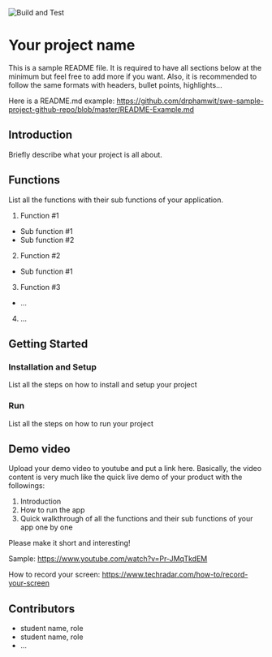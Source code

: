 ![Build and Test](https://github.com/drphamwit/swe-sample-project-github-repo/workflows/Build%20and%20Test/badge.svg)

# Your project name

This is a sample README file. It is required to have all sections below at the minimum but feel free to add more if you want. Also, it is recommended to follow the same formats with headers, bullet points, highlights...

Here is a README.md example: https://github.com/drphamwit/swe-sample-project-github-repo/blob/master/README-Example.md

## Introduction

Briefly describe what your project is all about.

## Functions
List all the functions with their sub functions of your application.
1. Function #1
  - Sub function #1
  - Sub function #2
2. Function #2
  - Sub function #1
3. Function #3
  - ...
4. ...

## Getting Started
### Installation and Setup
List all the steps on how to install and setup your project
### Run
List all the steps on how to run your project

## Demo video

Upload your demo video to youtube and put a link here. Basically, the video content is very much like the quick live demo of your product with the followings:
1. Introduction
2. How to run the app
3. Quick walkthrough of all the functions and their sub functions of your app one by one

Please make it short and interesting!

Sample: https://www.youtube.com/watch?v=Pr-JMqTkdEM

How to record your screen: https://www.techradar.com/how-to/record-your-screen

## Contributors

* student name, role
* student name, role
* ...

